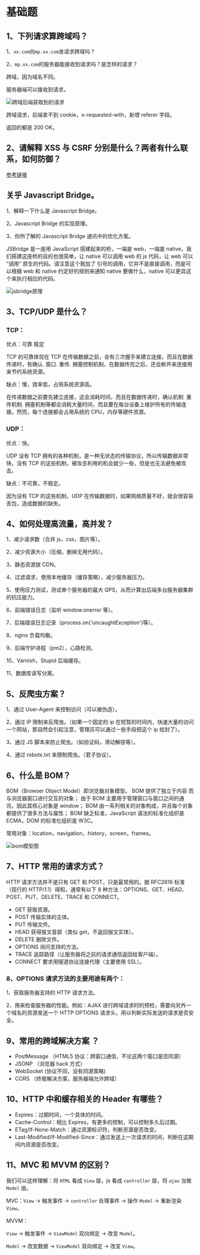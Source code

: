 # 基础题

## 1、下列请求算跨域吗？

1、`xx.com`向`mp.xx.com`发请求跨域吗？

2、`mp.xx.com`的服务器能接收到请求吗？是怎样的请求？

跨域，因为域名不同。

服务器端可以接收到请求。

![跨域后端获取到的请求](/blog/front-interview-cross-domain.png)

跨域请求，后端拿不到 cookie，x-requested-with，新增 referer 字段。

返回的都是 200 OK。

## 2、请解释 XSS 与 CSRF 分别是什么？两者有什么联系，如何防御？

[参考链接](/blog/fontend-security.html)

## 关乎 Javascript Bridge。

1、解释一下什么是 Javascript Bridge。

2、Javascript Bridge 的实现原理。

3、你所了解的 Javascript Bridge 通讯中的优化方案。

JSBridge 是一座用 JavaScript 搭建起来的桥，一端是 web，一端是 native。我们搭建这座桥的目的也很简单，让 native 可以调用 web 的 js 代码，让 web 可以 “调用” 原生的代码。请注意这个我加了 引号的调用，它并不是直接调用，而是可以根据 web 和 native 约定好的规则来通知 native 要做什么，native 可以更具这个来执行相应的代码。

![jsbridge原理](interview-jsbridge.png)

## 3、TCP/UDP 是什么？

### TCP：

优点：可靠 稳定

TCP 的可靠体现在 TCP 在传输数据之前，会有三次握手来建立连接，而且在数据传递时，有确认. 窗口. 重传. 拥塞控制机制，在数据传完之后，还会断开来连接用来节约系统资源。

缺点：慢，效率低，占用系统资源高。

在传递数据之前要先建立连接，这会消耗时间，而且在数据传递时，确认机制. 重传机制. 拥塞机制等都会消耗大量时间，而且要在每台设备上维护所有的传输连接。然而，每个连接都会占用系统的 CPU，内存等硬件资源。

### UDP：

优点：快。

UDP 没有 TCP 拥有的各种机制，是一种无状态的传输协议，所以传输数据非常快，没有 TCP 的这些机制，被攻击利用的机会就少一些，但是也无法避免被攻击。

缺点：不可靠，不稳定。

因为没有 TCP 的这些机制，UDP 在传输数据时，如果网络质量不好，就会很容易丢包，造成数据的缺失。

## 4、如何处理高流量，高并发？

1、减少请求数（合并 js，css，图片等）。

2、减少资源大小（压缩，删掉无用代码）。

3、静态资源放 CDN。

4、过滤请求，使用本地缓存（缓存策略），减少服务器压力。

5、使用压力测试，测试单个服务器的最大 QPS，从而计算出后端多台服务器集群的抗压能力。

6、前端错误日志（监听 window.onerror 等）。

7、后端错误日志记录（process.on('uncaughtException')等）。

8、nginx 负载均衡。

9、后端守护进程（pm2），心跳检测。

10、Varnish，Stupid 后端缓存。

11、数据库读写分离。

## 5、反爬虫方案？

1、通过 User-Agent 来控制访问（可以被伪造）。

2、通过 IP 限制来反爬虫。（如果一个固定的 ip 在短暂的时间内，快速大量的访问一个网站，那自然会引起注意，管理员可以通过一些手段把这个 ip 给封了）。

3、通过 JS 脚本来防止爬虫。（如验证码，滑动解锁等）。

4、通过 robots.txt 来限制爬虫。（君子协议）。

## 6、什么是 BOM？

BOM（Browser Object Model）即浏览器对象模型。
BOM 提供了独立于内容 而与浏览器窗口进行交互的对象；
由于 BOM 主要用于管理窗口与窗口之间的通讯，因此其核心对象是 window；
BOM 由一系列相关的对象构成，并且每个对象都提供了很多方法与属性；
BOM 缺乏标准，JavaScript 语法的标准化组织是 ECMA，DOM 的标准化组织是 W3C。

常用对象：location，navigation，history，screen，frames。

![bom模型图](interview-bom.jpg)

## 7、HTTP 常用的请求方式？

HTTP 请求方法并不是只有 GET 和 POST，只是最常用的。据 RFC2616 标准（现行的 HTTP/1.1）得知，通常有以下 8 种方法：OPTIONS、GET、HEAD、POST、PUT、DELETE、TRACE 和 CONNECT。

- GET 获取资源。
- POST 传输实体的主体。
- PUT 传输文件。
- HEAD 获得报文首部（类似 get，不返回报文实体）。
- DELETE 删除文件。
- OPTIONS 询问支持的方法。
- TRACE 追踪路径（让服务器将之前的请求通信返回给客户端）。
- CONNECT 要求用隧道协议连接代理（主要使用 SSL）。

### 8、OPTIONS 请求方法的主要用途有两个：

1、获取服务器支持的 HTTP 请求方法。

2、用来检查服务器的性能。例如：AJAX 进行跨域请求时的预检，需要向另外一个域名的资源发送一个 HTTP OPTIONS 请求头，用以判断实际发送的请求是否安全。

## 9、常用的跨域解决方案 ？

- PostMessage （HTML5 协议：跨窗口通信，不论这两个窗口是否同源）
- JSONP （浏览器 hack 方式）
- WebSocket (协议不同，没有同源策略)
- CORS （终极解决方案，服务器端允许跨域）

## 10、HTTP 中和缓存相关的 Header 有哪些？

- Expires：过期时间，一个具体的时间。
- Cache-Control：相比 Expires，有更多的控制，可以控制多久后过期。
- ETag/If-None-Match：通过资源标识符，判断资源是否改变。
- Last-Modified/If-Modified-Since：通过发送上一次请求的时间，判断在这期间内资源是否改变。

## 11、MVC 和 MVVM 的区别？

我们可以这样理解：将 `HTML` 看成 `View` 层，js 看成 `controller` 层，将 `ajax` 当做 `Model` 层。

MVC：`View` -> 触发事件 -> `controller` 处理事件 -> 操作 `Model` -> 重新渲染 `View`。

MVVM：

`View` -> 触发事件 -> `ViewModel` 双向绑定 -> 改变 `Model`。

`Model` -> 改变数据 -> `ViewModel` 双向绑定 -> 改变 `View`。

